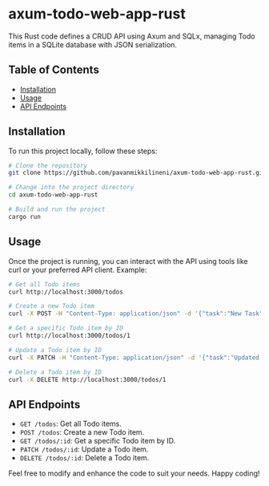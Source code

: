 # axum-todo-web-app-rust
This Rust code defines a CRUD API using Axum and SQLx, managing Todo items in a SQLite database with JSON serialization.
## Table of Contents

- [Installation](#installation)
- [Usage](#usage)
- [API Endpoints](#api-endpoints)

## Installation

To run this project locally, follow these steps:

```bash
# Clone the repository
git clone https://github.com/pavanmikkilineni/axum-todo-web-app-rust.git

# Change into the project directory
cd axum-todo-web-app-rust

# Build and run the project
cargo run
```

## Usage

Once the project is running, you can interact with the API using tools like curl or your preferred API client. Example:

```bash
# Get all Todo items
curl http://localhost:3000/todos

# Create a new Todo item
curl -X POST -H "Content-Type: application/json" -d '{"task":"New Task","completed":false}' http://localhost:3000/todos

# Get a specific Todo item by ID
curl http://localhost:3000/todos/1

# Update a Todo item by ID
curl -X PATCH -H "Content-Type: application/json" -d '{"task":"Updated Task","completed":true}' http://localhost:3000/todos/1

# Delete a Todo item by ID
curl -X DELETE http://localhost:3000/todos/1
```
## API Endpoints

- `GET /todos`: Get all Todo items.
- `POST /todos`: Create a new Todo item.
- `GET /todos/:id`: Get a specific Todo item by ID.
- `PATCH /todos/:id`: Update a Todo item.
- `DELETE /todos/:id`: Delete a Todo item.
  
Feel free to modify and enhance the code to suit your needs. Happy coding!
